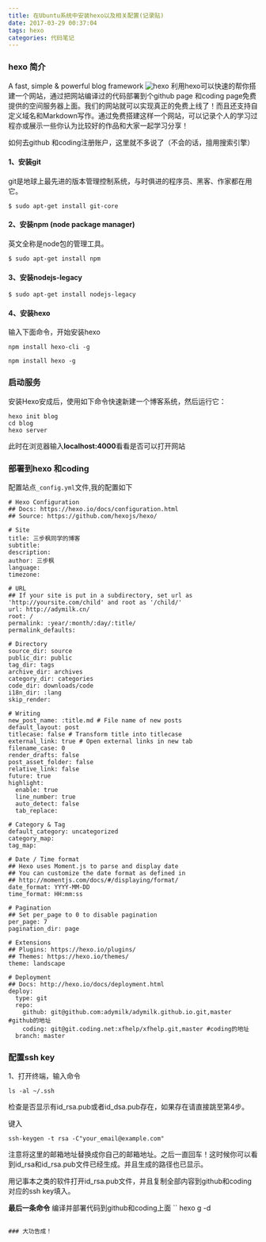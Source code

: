 ```yaml
---
title: 在Ubuntu系统中安装hexo以及相关配置(记录贴)
date: 2017-03-29 00:37:04
tags: hexo
categories: 代码笔记
---
```

### hexo 简介
A fast, simple & powerful blog framework
![hexo](/img/hexo.png)
利用hexo可以快速的帮你搭建一个网站，通过把网站编译过的代码部署到个github page 和coding page免费提供的空间服务器上面。我们的网站就可以实现真正的免费上线了！而且还支持自定义域名和Markdown写作。通过免费搭建这样一个网站，可以记录个人的学习过程亦或展示一些你认为比较好的作品和大家一起学习分享！
<!-- more -->

如何去github 和coding注册账户，这里就不多说了（不会的话，擅用搜索引擎）

#### 1、安装git

git是地球上最先进的版本管理控制系统，与时俱进的程序员、黑客、作家都在用它。

```
$ sudo apt-get install git-core
```
#### 2、安装npm (node package manager)

英文全称是node包的管理工具。

```
$ sudo apt-get install npm
```

#### 3、安装nodejs-legacy

```
$ sudo apt-get install nodejs-legacy
```

#### 4、安装hexo

输入下面命令，开始安装hexo

```
npm install hexo-cli -g

npm install hexo -g
```

### 启动服务

安装Hexo安成后，使用如下命令快速新建一个博客系统，然后运行它：

```
hexo init blog
cd blog
hexo server

```
此时在浏览器输入**localhost:4000**看看是否可以打开网站


### 部署到hexo 和coding

配置站点`_config.yml`文件,我的配置如下

```
# Hexo Configuration
## Docs: https://hexo.io/docs/configuration.html
## Source: https://github.com/hexojs/hexo/

# Site
title: 三步枫同学的博客
subtitle:
description:
author: 三步枫
language: 
timezone:

# URL
## If your site is put in a subdirectory, set url as 'http://yoursite.com/child' and root as '/child/'
url: http://adymilk.cn/
root: /
permalink: :year/:month/:day/:title/
permalink_defaults:

# Directory
source_dir: source
public_dir: public
tag_dir: tags
archive_dir: archives
category_dir: categories
code_dir: downloads/code
i18n_dir: :lang
skip_render:

# Writing
new_post_name: :title.md # File name of new posts
default_layout: post
titlecase: false # Transform title into titlecase
external_link: true # Open external links in new tab
filename_case: 0
render_drafts: false
post_asset_folder: false
relative_link: false
future: true
highlight:
  enable: true
  line_number: true
  auto_detect: false
  tab_replace:

# Category & Tag
default_category: uncategorized
category_map:
tag_map:

# Date / Time format
## Hexo uses Moment.js to parse and display date
## You can customize the date format as defined in
## http://momentjs.com/docs/#/displaying/format/
date_format: YYYY-MM-DD
time_format: HH:mm:ss

# Pagination
## Set per_page to 0 to disable pagination
per_page: 7
pagination_dir: page

# Extensions
## Plugins: https://hexo.io/plugins/
## Themes: https://hexo.io/themes/
theme: landscape

# Deployment
## Docs: http://hexo.io/docs/deployment.html
deploy:
  type: git
  repo:
    github: git@github.com:adymilk/adymilk.github.io.git,master #github的地址
    coding: git@git.coding.net:xfhelp/xfhelp.git,master #coding的地址
  branch: master

```

### 配置ssh key

1、打开终端，输入命令
```
ls -al ~/.ssh
```
检查是否显示有id_rsa.pub或者id_dsa.pub存在，如果存在请直接跳至第4步。

键入
```
ssh-keygen -t rsa -C"your_email@example.com"
```
注意将这里的邮箱地址替换成你自己的邮箱地址。之后一直回车！这时候你可以看到id_rsa和id_rsa.pub文件已经生成。并且生成的路径也已显示。

用记事本之类的软件打开id_rsa.pub文件，并且复制全部内容到github和coding对应的ssh key填入。


**最后一条命令**
编译并部署代码到github和coding上面
``
hexo g -d
```

### 大功告成！




